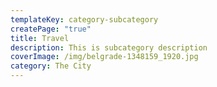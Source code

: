 ```yaml
---
templateKey: category-subcategory
createPage: "true"
title: Travel
description: This is subcategory description
coverImage: /img/belgrade-1348159_1920.jpg
category: The City
---
```

